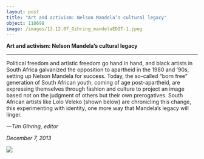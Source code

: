 ```yaml
---
layout: post
title: "Art and activism: Nelson Mandela’s cultural legacy"
object: 118698
image: /images/13.12.07_Gihring_mandelaEDIT-1.jpeg
---
```

**Art and activism: Nelson Mandela’s cultural legacy**

****

Political freedom and artistic freedom go hand in hand, and black artists in South Africa galvanized the opposition to apartheid in the 1980 and ’90s, setting up Nelson Mandela for success. Today, the so-called “born free” generation of South African youth, coming of age post-apartheid, are expressing themselves through fashion and culture to project an image based not on the judgment of others but their own prerogatives. South African artists like Lolo Veleko (shown below) are chronicling this change, this experimenting with identity, one more way that Mandela’s legacy will linger.

*—Tim Gihring, editor*

*December 7, 2013*



![]({{siteurl.base}}/images/13.12.07_Gihring_mandelaEDIT-1.jpeg)
